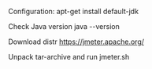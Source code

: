 Configuration:
apt-get install default-jdk

Check Java version
java --version

Download distr https://jmeter.apache.org/

Unpack tar-archive and run jmeter.sh
